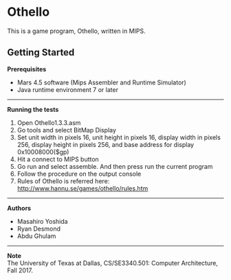 Othello
==============================
This is a game program, Othello, written in MIPS.

Getting Started
-----------------
**Prerequisites** 
- Mars 4.5 software (Mips Assembler and Runtime Simulator)
- Java runtime environment 7 or later
--------------------
**Running the tests**
1.	Open Othello1.3.3.asm
2.	Go tools and select BitMap Display
3.	Set unit width in pixels 16, unit height in pixels 16, display width in pixels 256, display height in pixels 256, and base address for display 0x10008000($gp)
4.	Hit a connect to MIPS button
5.	Go run and select assemble. And then press run the current program
6.	Follow the procedure on the output console
7.	Rules of Othello is referred here: http://www.hannu.se/games/othello/rules.htm
---------------
**Authors** 
- Masahiro Yoshida
- Ryan Desmond
- Abdu Ghulam
---------------------
**Note**  
The University of Texas at Dallas, CS/SE3340.501: Computer Architecture, Fall 2017. 
